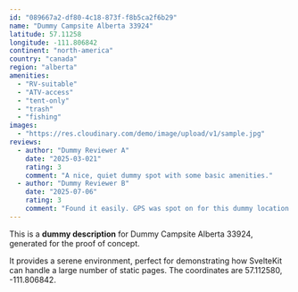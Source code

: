 ```yaml
---
id: "089667a2-df80-4c18-873f-f8b5ca2f6b29"
name: "Dummy Campsite Alberta 33924"
latitude: 57.11258
longitude: -111.806842
continent: "north-america"
country: "canada"
region: "alberta"
amenities:
  - "RV-suitable"
  - "ATV-access"
  - "tent-only"
  - "trash"
  - "fishing"
images:
  - "https://res.cloudinary.com/demo/image/upload/v1/sample.jpg"
reviews:
  - author: "Dummy Reviewer A"
    date: "2025-03-021"
    rating: 3
    comment: "A nice, quiet dummy spot with some basic amenities."
  - author: "Dummy Reviewer B"
    date: "2025-07-06"
    rating: 3
    comment: "Found it easily. GPS was spot on for this dummy location."
---
```


This is a **dummy description** for Dummy Campsite Alberta 33924, generated for the proof of concept.

It provides a serene environment, perfect for demonstrating how SvelteKit can handle a large number of static pages. The coordinates are 57.112580, -111.806842.
